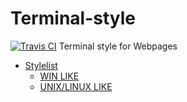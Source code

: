 # Terminal-style
[![Travis CI](https://api.travis-ci.org/FreeSoftwareDevlopment/Terminal-style.svg?branch=master)](https://travis-ci.org/FreeSoftwareDevlopment/Terminal-style)
Terminal style for Webpages

- [Stylelist](https://freesoftwaredevlopment.github.io/Terminal-style/stylelist/Stylelist.html)
  - [WIN LIKE](https://freesoftwaredevlopment.github.io/Terminal-style/stylelist/Stylelist.html#win)
  - [UNIX/LINUX LIKE](https://freesoftwaredevlopment.github.io/Terminal-style/stylelist/Stylelist.html#unix)
